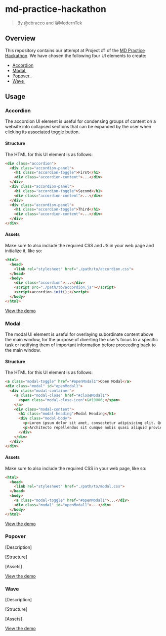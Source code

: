 # md-practice-hackathon

> By @cbracco and @ModernTek

## Overview

This repository contains our attempt at Project #1 of the [MD Practice Hackathon](https://study.moderndeveloper.com/new-updates/october_2016/practice-hackathon-details/). We have chosen the following four UI elements to create:

- [Accordion](http://materializecss.com/collapsible.html)
- [Modal ](http://materializecss.com/modals.html)
- [Popover  ](http://getbootstrap.com/javascript/#dismiss-on-next-click)
- [Wave ](http://materializecss.com/waves.html)

## Usage

### Accordion

The accordion UI element is useful for condensing groups of content on a website into collapsed sections that can be expanded by the user when clicking its associated toggle button.

#### Structure

The HTML for this UI element is as follows:

```html
<div class="accordion">
  <div class="accordion-panel">
    <h1 class="accordion-toggle">First</h1>
    <div class="accordion-content">...</div>
  </div>
  <div class="accordion-panel">
    <h1 class="accordion-toggle">Second</h1>
    <div class="accordion-content">...</div>
  </div>
  <div class="accordion-panel">
    <h1 class="accordion-toggle">Third</h1>
    <div class="accordion-content">...</div>
  </div>
</div>
```

#### Assets

Make sure to also include the required CSS and JS in your web page and initialize it, like so:

```html
<html>
  <head>
    <link rel="stylesheet" href="./path/to/accordion.css">
  </head>
  <body>
    <div class="accordion">...</div>
    <script src="./path/to/accordion.js"></script>
    <script>accordion.init();</script>
  </body>
</html>
```

[View the demo](https://cbracco.github.io/md-practice-hackathon/#demo-accordion)

### Modal

The modal UI element is useful for overlaying subordinate content above the main window, for the purpose of diverting the user’s focus to a specific task or notifying them of important information before proceeding back to the main window.

#### Structure

The HTML for this UI element is as follows:

```html
<a class="modal-toggle" href="#openModal1">Open Modal</a>
<div class="modal" id="openModal1">
  <div class="modal-container">
    <a class="modal-close" href="#closeModal1">
      <span class="modal-close-icon">&#10006;</span>
    </a>
    <div class="modal-content">
      <h1 class="modal-heading">Modal Heading</h1>
      <div class="modal-body">
        <p>Lorem ipsum dolor sit amet, consectetur adipisicing elit. Quidem ad nostrum aut architecto, odio, ratione eum debitis quos atque excepturi, voluptatum dignissimos ullam voluptatibus neque doloremque repellendus quis modi porro!</p>
        <p>Architecto repellendus sit cumque nobis quasi aliquid provident, consequatur commodi odit suscipit saepe hic. Odit sunt id totam omnis excepturi repudiandae fuga laboriosam beatae. Dolor aperiam, est sunt omnis nisi.</p>
      </div>
    </div>
  </div>
</div>
```

#### Assets

Make sure to also include the required CSS in your web page, like so:

```html
<html>
  <head>
    <link rel="stylesheet" href="./path/to/modal.css">
  </head>
  <body>
    <a class="modal-toggle" href="#openModal1">...</div>
    <div class="modal" id="openModal1">...</div>
  </body>
</html>
```

[View the demo](https://cbracco.github.io/md-practice-hackathon/#demo-modal)

### Popover

[Description]

[Structure]

[Assets]

[View the demo](https://cbracco.github.io/md-practice-hackathon/#demo-popover)

### Wave

[Description]

[Structure]

[Assets]

[View the demo](https://cbracco.github.io/md-practice-hackathon/#demo-wave)
